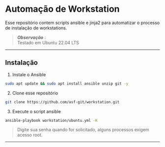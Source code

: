 # Automação de Workstation

Esse repositório contem scripts ansible e jinja2 para automatizar o processo de instalação de workstations.

> **_Observação_** :  
> Testado em Ubuntu 22.04 LTS
___

## Instalação

1. Instale o Ansible
```bash
sudo apt update && sudo apt install ansible unzip git -y
```
2. Clone esse repositório
```bash
git clone https://github.com/asf-git/workstation.git
```

3. Execute o script ansible
```bash
ansible-playbook workstation/ubuntu.yml -K
```
> Digite sua senha quando for solicitado, alguns processos exigem acesso root.
___

